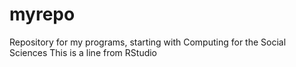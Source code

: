 # myrepo
Repository for my programs, starting with Computing for the Social Sciences
This is a line from RStudio
